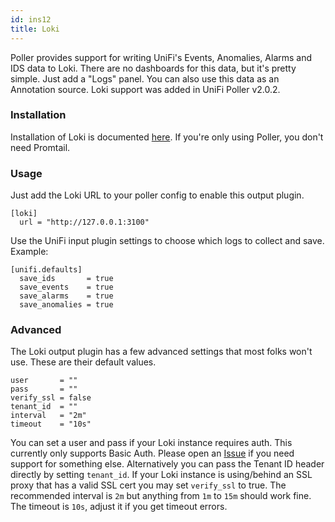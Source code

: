 ```yaml
---
id: ins12
title: Loki
---
```



Poller provides support for writing UniFi's Events, Anomalies, Alarms and IDS data to Loki. There are no dashboards for this data, but it's pretty simple. Just add a "Logs" panel. You can also use this data as an Annotation source. Loki support was added in UniFi Poller v2.0.2.

### Installation

Installation of Loki is documented [here](https://grafana.com/docs/loki/latest/installation/). If you're only using Poller, you don't need Promtail.

### Usage

Just add the Loki URL to your poller config to enable this output plugin.
```
[loki]
  url = "http://127.0.0.1:3100"
```
Use the UniFi input plugin settings to choose which logs to collect and save. Example:
```
[unifi.defaults]
  save_ids       = true
  save_events    = true
  save_alarms    = true
  save_anomalies = true
```
### Advanced

The Loki output plugin has a few advanced settings that most folks won't use. These are their default values.
```
user       = ""
pass       = ""
verify_ssl = false
tenant_id  = ""
interval   = "2m"
timeout    = "10s"
```
You can set a user and pass if your Loki instance requires auth. This currently only supports Basic Auth. Please open an [Issue](https://github.com/unifi-poller/unifi-poller/issues/) if you need support for something else. Alternatively you can pass the Tenant ID header directly by setting `tenant_id`. If your Loki instance is using/behind an SSL proxy that has a valid SSL cert you may set `verify_ssl` to true. The recommended interval is `2m` but anything from `1m` to `15m` should work fine. The timeout is `10s`, adjust it if you get timeout errors.
